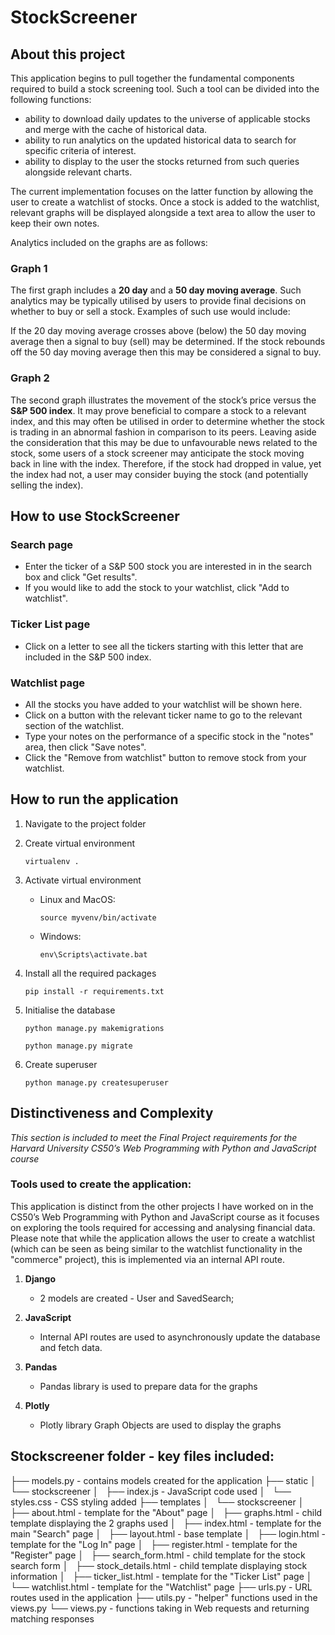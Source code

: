 # StockScreener

## About this project

This application begins to pull together the fundamental components required to build a stock screening tool. Such a tool can be divided into the following functions:

- ability to download daily updates to the universe of applicable stocks and merge with the cache of historical data.
- ability to run analytics on the updated historical data to search for specific criteria of interest.
- ability to display to the user the stocks returned from such queries alongside relevant charts.

The current implementation focuses on the latter function by allowing the user to create a watchlist of stocks. Once a stock is added to the watchlist, relevant graphs will be displayed alongside a text area to allow the user to keep their own notes.

Analytics included on the graphs are as follows:

### Graph 1

The first graph includes a **20 day** and a **50 day moving average**. Such analytics may be typically utilised by users to provide final decisions on whether to buy or sell a stock. Examples of such use would include:

If the 20 day moving average crosses above (below) the 50 day moving average then a signal to buy (sell) may be determined.
If the stock rebounds off the 50 day moving average then this may be considered a signal to buy.

### Graph 2

The second graph illustrates the movement of the stock’s price versus the **S&P 500 index**. It may prove beneficial to compare a stock to a relevant index, and this may often be utilised in order to determine whether the stock is trading in an abnormal fashion in comparison to its peers. Leaving aside the consideration that this may be due to unfavourable news related to the stock, some users of a stock
screener may anticipate the stock moving back in line with the index. Therefore, if the stock had dropped in value, yet the index had not, a user may consider buying the stock (and potentially selling the index).

## How to use StockScreener

### Search page

- Enter the ticker of a S&P 500 stock you are interested in in the search box and click "Get results".
- If you would like to add the stock to your watchlist, click "Add to watchlist".

### Ticker List page

- Click on a letter to see all the tickers starting with this letter that are included in the S&P 500 index.

### Watchlist page

- All the stocks you have added to your watchlist will be shown here.
- Click on a button with the relevant ticker name to go to the relevant section of the watchlist.
- Type your notes on the performance of a specific stock in the "notes" area, then click "Save notes".
- Click the "Remove from watchlist" button to remove stock from your watchlist.

## How to run the application

1. Navigate to the project folder

2. Create virtual environment

   `virtualenv .`

3. Activate virtual environment

   - Linux and MacOS:

     `source myvenv/bin/activate`

   - Windows:

     `env\Scripts\activate.bat`

4. Install all the required packages

   `pip install -r requirements.txt`

5. Initialise the database

   `python manage.py makemigrations`

   `python manage.py migrate`

6. Create superuser

   `python manage.py createsuperuser`

## Distinctiveness and Complexity

_This section is included to meet the Final Project requirements for the Harvard University CS50’s Web Programming with Python and JavaScript course_

### Tools used to create the application:

This application is distinct from the other projects I have worked on in the CS50’s Web Programming with Python and JavaScript course as it focuses on exploring the tools required for accessing and analysing financial data. Please note that while the application allows the user to create a watchlist (which can be seen as being similar to the watchlist functionality in the "commerce" project), this is implemented via an internal API route.

1. **Django**

   - 2 models are created - User and SavedSearch;

2. **JavaScript**

   - Internal API routes are used to asynchronously update the database and fetch data.

3. **Pandas**

   - Pandas library is used to prepare data for the graphs

4. **Plotly**

   - Plotly library Graph Objects are used to display the graphs

## Stockscreener folder - key files included:

├── models.py - contains models created for the application
├── static
│   └── stockscreener
│   ├── index.js - JavaScript code used
│   └── styles.css - CSS styling added
├── templates
│   └── stockscreener
│   ├── about.html - template for the "About" page
│   ├── graphs.html - child template displaying the 2 graphs used
│   ├── index.html - template for the main "Search" page
│   ├── layout.html - base template
│   ├── login.html - template for the "Log In" page
│   ├── register.html - template for the "Register" page
│   ├── search_form.html - child template for the stock search form
│   ├── stock_details.html - child template displaying stock information
│   ├── ticker_list.html - template for the "Ticker List" page
│   └── watchlist.html - template for the "Watchlist" page
├── urls.py - URL routes used in the application
├── utils.py - "helper" functions used in the views.py
└── views.py - functions taking in Web requests and returning matching responses
